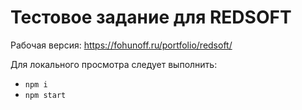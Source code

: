 Тестовое задание для REDSOFT
============================

Рабочая версия: https://fohunoff.ru/portfolio/redsoft/

Для локального просмотра следует выполнить:
- `npm i`
- `npm start`
